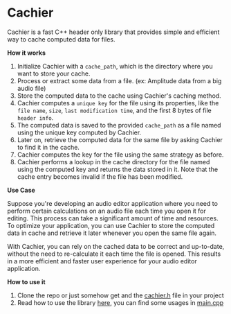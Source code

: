 # Cachier

Cachier is a fast C++ header only library that provides simple and efficient way to cache computed data for files.

**How it works**

1. Initialize Cachier with a `cache_path`, which is the directory where you want to store your cache.
2. Process or extract some data from a file. (ex: Amplitude data from a big audio file) 
3. Store the computed data to the cache using Cachier's caching method.
4. Cachier computes a `unique key` for the file using its properties, like the `file name`, `size`, `last modification time`, and the first 8 bytes of file `header info`.
5. The computed data is saved to the provided `cache_path` as a file named using the unique key computed by Cachier.
6. Later on, retrieve the computed data for the same file by asking Cachier to find it in the cache.
7. Cachier computes the key for the file using the same strategy as before.
8. Cachier performs a lookup in the cache directory for the file named using the computed key and returns the data stored in it. Note that the cache entry becomes invalid if the file has been modified.


**Use Case**

Suppose you're developing an audio editor application where you need to perform certain calculations on an audio file each time you open it for editing. This process can take a significant amount of time and resources. To optimize your application, you can use Cachier to store the computed data in cache and retrieve it later whenever you open the same file again.

With Cachier, you can rely on the cached data to be correct and up-to-date, without the need to re-calculate it each time the file is opened. This results in a more efficient and faster user experience for your audio editor application.

**How to use it**

1. Clone the repo or just somehow get and the [cachier.h](https://github.com/keshavbhatt/Cachier/blob/main/cachier.h) file in your project
2. Read how to use the library [here](https://keshavbhatt.github.io/Cachier/), you can find some usages in [main.cpp](https://github.com/keshavbhatt/Cachier/blob/main/main.cpp) 
